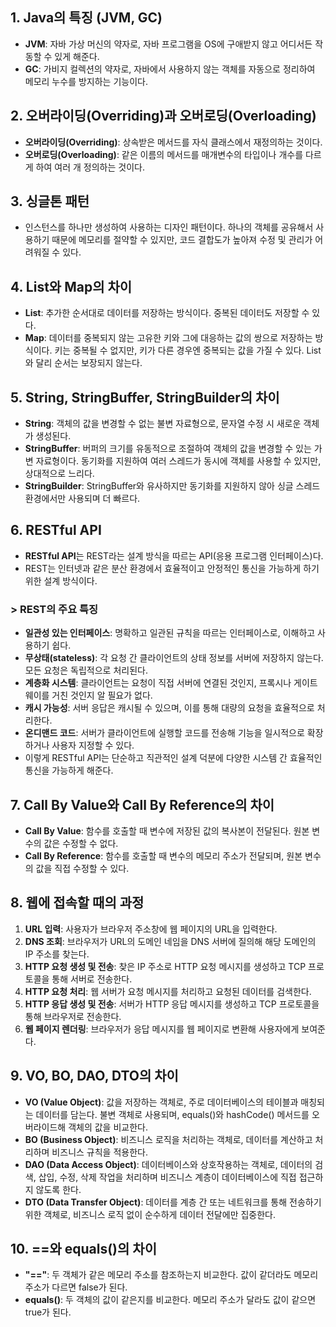 ## 1. Java의 특징 (JVM, GC)
- **JVM**: 자바 가상 머신의 약자로, 자바 프로그램을 OS에 구애받지 않고 어디서든 작동할 수 있게 해준다.
- **GC**: 가비지 컬렉션의 약자로, 자바에서 사용하지 않는 객체를 자동으로 정리하여 메모리 누수를 방지하는 기능이다.

## 2. 오버라이딩(Overriding)과 오버로딩(Overloading)
- **오버라이딩(Overriding)**: 상속받은 메서드를 자식 클래스에서 재정의하는 것이다.
- **오버로딩(Overloading)**: 같은 이름의 메서드를 매개변수의 타입이나 개수를 다르게 하여 여러 개 정의하는 것이다.

## 3. 싱글톤 패턴
- 인스턴스를 하나만 생성하여 사용하는 디자인 패턴이다. 하나의 객체를 공유해서 사용하기 때문에 메모리를 절약할 수 있지만, 코드 결합도가 높아져 수정 및 관리가 어려워질 수 있다.

## 4. List와 Map의 차이
- **List**: 추가한 순서대로 데이터를 저장하는 방식이다. 중복된 데이터도 저장할 수 있다.
- **Map**: 데이터를 중복되지 않는 고유한 키와 그에 대응하는 값의 쌍으로 저장하는 방식이다. 키는 중복될 수 없지만, 키가 다른 경우엔 중복되는 값을 가질 수 있다. List와 달리 순서는 보장되지 않는다.

## 5. String, StringBuffer, StringBuilder의 차이
- **String**: 객체의 값을 변경할 수 없는 불변 자료형으로, 문자열 수정 시 새로운 객체가 생성된다.
- **StringBuffer**: 버퍼의 크기를 유동적으로 조절하여 객체의 값을 변경할 수 있는 가변 자료형이다. 동기화를 지원하여 여러 스레드가 동시에 객체를 사용할 수 있지만, 상대적으로 느리다.
- **StringBuilder**: StringBuffer와 유사하지만 동기화를 지원하지 않아 싱글 스레드 환경에서만 사용되며 더 빠르다.

## 6. RESTful API
- **RESTful API**는 REST라는 설계 방식을 따르는 API(응용 프로그램 인터페이스)다. 
- REST는 인터넷과 같은 분산 환경에서 효율적이고 안정적인 통신을 가능하게 하기 위한 설계 방식이다.

### > REST의 주요 특징
- **일관성 있는 인터페이스**: 명확하고 일관된 규칙을 따르는 인터페이스로, 이해하고 사용하기 쉽다.
- **무상태(stateless)**: 각 요청 간 클라이언트의 상태 정보를 서버에 저장하지 않는다. 모든 요청은 독립적으로 처리된다.
- **계층화 시스템**: 클라이언트는 요청이 직접 서버에 연결된 것인지, 프록시나 게이트웨이를 거친 것인지 알 필요가 없다.
- **캐시 가능성**: 서버 응답은 캐시될 수 있으며, 이를 통해 대량의 요청을 효율적으로 처리한다.
- **온디맨드 코드**: 서버가 클라이언트에 실행할 코드를 전송해 기능을 일시적으로 확장하거나 사용자 지정할 수 있다.
- 이렇게 RESTful API는 단순하고 직관적인 설계 덕분에 다양한 시스템 간 효율적인 통신을 가능하게 해준다.

## 7. Call By Value와 Call By Reference의 차이
- **Call By Value**: 함수를 호출할 때 변수에 저장된 값의 복사본이 전달된다. 원본 변수의 값은 수정할 수 없다.
- **Call By Reference**: 함수를 호출할 때 변수의 메모리 주소가 전달되며, 원본 변수의 값을 직접 수정할 수 있다.

## 8. 웹에 접속할 때의 과정
1. **URL 입력**: 사용자가 브라우저 주소창에 웹 페이지의 URL을 입력한다.
2. **DNS 조회**: 브라우저가 URL의 도메인 네임을 DNS 서버에 질의해 해당 도메인의 IP 주소를 찾는다.
3. **HTTP 요청 생성 및 전송**: 찾은 IP 주소로 HTTP 요청 메시지를 생성하고 TCP 프로토콜을 통해 서버로 전송한다.
4. **HTTP 요청 처리**: 웹 서버가 요청 메시지를 처리하고 요청된 데이터를 검색한다.
5. **HTTP 응답 생성 및 전송**: 서버가 HTTP 응답 메시지를 생성하고 TCP 프로토콜을 통해 브라우저로 전송한다.
6. **웹 페이지 렌더링**: 브라우저가 응답 메시지를 웹 페이지로 변환해 사용자에게 보여준다.

## 9. VO, BO, DAO, DTO의 차이
- **VO (Value Object)**: 값을 저장하는 객체로, 주로 데이터베이스의 테이블과 매칭되는 데이터를 담는다. 불변 객체로 사용되며, equals()와 hashCode() 메서드를 오버라이드해 객체의 값을 비교한다.
- **BO (Business Object)**: 비즈니스 로직을 처리하는 객체로, 데이터를 계산하고 처리하며 비즈니스 규칙을 적용한다.
- **DAO (Data Access Object)**: 데이터베이스와 상호작용하는 객체로, 데이터의 검색, 삽입, 수정, 삭제 작업을 처리하며 비즈니스 계층이 데이터베이스에 직접 접근하지 않도록 한다.
- **DTO (Data Transfer Object)**: 데이터를 계층 간 또는 네트워크를 통해 전송하기 위한 객체로, 비즈니스 로직 없이 순수하게 데이터 전달에만 집중한다.

## 10. ==와 equals()의 차이
- **"=="**: 두 객체가 같은 메모리 주소를 참조하는지 비교한다. 값이 같더라도 메모리 주소가 다르면 false가 된다.
- **equals()**: 두 객체의 값이 같은지를 비교한다. 메모리 주소가 달라도 값이 같으면 true가 된다.
